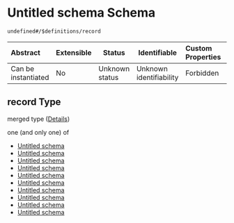 # Untitled schema Schema

```txt
undefined#/$definitions/record
```




| Abstract            | Extensible | Status         | Identifiable            | Custom Properties | Additional Properties | Access Restrictions | Defined In                                            |
| :------------------ | ---------- | -------------- | ----------------------- | :---------------- | --------------------- | ------------------- | ----------------------------------------------------- |
| Can be instantiated | No         | Unknown status | Unknown identifiability | Forbidden         | Allowed               | none                | [records.json\*](records.json "open original schema") |

## record Type

merged type ([Details](records-definitions-record.md))

one (and only one) of

-   [Untitled schema](records-definitions-record-oneof-0.md "check type definition")
-   [Untitled schema](records-definitions-record-oneof-1.md "check type definition")
-   [Untitled schema](records-definitions-record-oneof-2.md "check type definition")
-   [Untitled schema](records-definitions-record-oneof-3.md "check type definition")
-   [Untitled schema](records-definitions-record-oneof-4.md "check type definition")
-   [Untitled schema](records-definitions-record-oneof-5.md "check type definition")
-   [Untitled schema](records-definitions-record-oneof-6.md "check type definition")
-   [Untitled schema](records-definitions-record-oneof-7.md "check type definition")
-   [Untitled schema](records-definitions-record-oneof-8.md "check type definition")
-   [Untitled schema](records-definitions-record-oneof-9.md "check type definition")

